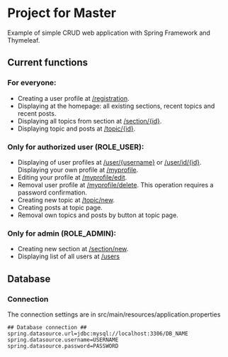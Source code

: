 # **Project for Master**
Example of simple CRUD web application with Spring Framework and Thymeleaf. 


## Current functions
### For everyone: 
- Creating a user profile at [/registration](http://localhost:8080/forum/registration).
- Displaying at the homepage: all existing sections, recent topics and recent posts.
- Displaying all topics from section at [/section/{id}](http://localhost:8080/forum/section/1).
- Displaying topic and posts at [/topic/{id}](http://localhost:8080/forum/topic/1).

### Only for authorized user (ROLE_USER):
- Displaying of user profiles at [/user/{username}](http://localhost:8080/forum/user/user) or [/user/id/{id}](http://localhost:8080/forum/user/id/1). Displaying your own profile at [/myprofile](http://localhost:8080/forum/myprofile).
- Editing your profile at [/myprofile/edit](http://localhost:8080/forum/myprofile/edit).
- Removal user profile at [/myprofile/delete](http://localhost:8080/forum/myprofile/delete). This operation requires a password confirmation.
- Creating new topic at [/topic/new](http://localhost:8080/forum/topic/new).
- Creating posts at topic page.
- Removal own topics and posts by button at topic page.

### Only for admin (ROLE_ADMIN): 
- Creating new section at [/section/new](http://localhost:8080/forum/section/new).
- Displaying list of all users at [/users](http://localhost:8080/forum//users)

## Database 
### Connection
The connection settings are in src/main/resources/application.properties

    ## Database connection ##
    spring.datasource.url=jdbc:mysql://localhost:3306/DB_NAME
    spring.datasource.username=USERNAME
    spring.datasource.password=PASSWORD



